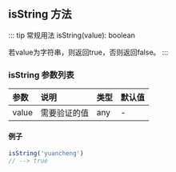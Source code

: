 ## isString 方法
::: tip 常规用法
isString(value): boolean 

若value为字符串，则返回true，否则返回false。
:::


### isString 参数列表
| 参数          | 说明                 | 类型     | 默认值   |
| :----------- |:-----------------| :--------| :--------|
| value         | 需要验证的值     | any       | -      |

#### 例子

```js
isString('yuancheng')
// --> true
```
